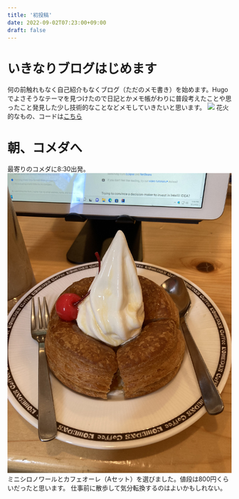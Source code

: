 ```yaml
---
title: '初投稿'
date: 2022-09-02T07:23:00+09:00
draft: false
---
```


# いきなりブログはじめます
何の前触れもなく自己紹介もなくブログ（ただのメモ書き）を始めます。Hugoでよさそうなテーマを見つけたので日記とかメモ帳がわりに普段考えたことや思ったこと発見した少し技術的なことなどメモしていきたいと思います。
![](https://user-images.githubusercontent.com/2605401/187252583-63ef83f4-99c1-4eaf-a5b8-3b5ac1439860.gif)
花火的なもの、コードは[こちら](https://github.com/kenjinote/Fireworks "コードへ移動")

# 朝、コメダへ
最寄りのコメダに8:30出発。
![](./images/komeda.jpeg)
ミニシロノワールとカフェオーレ（Aセット）を選びました。値段は800円くらいだったと思います。
仕事前に散歩して気分転換するのはよいかもしれない。
